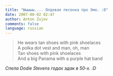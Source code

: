 ```yaml
---
title: "Ыыыыы.... Олдовая песенка про Эмо. :D"
date: 2007-08-02 02:47
author: Anton Zujev
comments: false
language: russian
---
```


> He wears tan shoes with pink shoelaces  
A polka dot vest and man, oh, man  
Tan shoes with pink shoelaces  
And a big Panama with a purple hat band  

*Спела Dodie Stevens годах эдак в 50-х. :D*